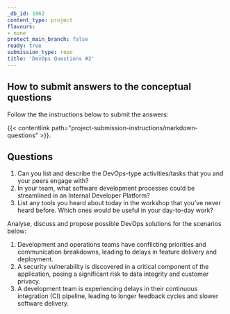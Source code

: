 ```yaml
---
_db_id: 1062
content_type: project
flavours:
- none
protect_main_branch: false
ready: true
submission_type: repo
title: 'DevOps Questions #2'
---
```


## How to submit answers to the conceptual questions
Follow the the instructions below to submit the answers:

{{< contentlink path="project-submission-instructions/markdown-questions" >}}.

## Questions
1. Can you list and describe the DevOps-type activities/tasks that you and your peers engage with?
2. In your team, what software development processes could be streamlined in an Internal Developer Platform?
3. List any tools you heard about today in the workshop that you’ve never heard before. Which ones would be useful in your day-to-day work?

Analyse, discuss and propose possible DevOps solutions for the scenarios below:

1. Development and operations teams have conflicting priorities and communication breakdowns, leading to delays in feature delivery and deployment.
2. A security vulnerability is discovered in a critical component of the application, posing a significant risk to data integrity and customer privacy.
3. A development team is experiencing delays in their continuous integration (CI) pipeline, leading to longer feedback cycles and slower software delivery.